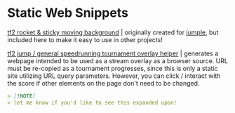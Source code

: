 # Static Web Snippets

[tf2 rocket & sticky moving background](https://spiritov.github.io/web-snippets/jumple%20active%20background/index.html)
| originally created for [jumple](https://github.com/spiritov/jumple), but included here to make it easy to use in other projects!

[tf2 jump / general speedrunning tournament overlay helper](https://spiritov.github.io/web-snippets/tournament-overlay-helper/generate.html)
| generates a webpage intended to be used as a stream overlay as a browser source. URL must be re-copied as a tournament progresses, since this is only a static site utilizing URL query parameters. However, you can click / interact with the score if other elements on the page don't need to be changed.
```markdown
> [!NOTE]
> let me know if you'd like to see this expanded upon! 
```
